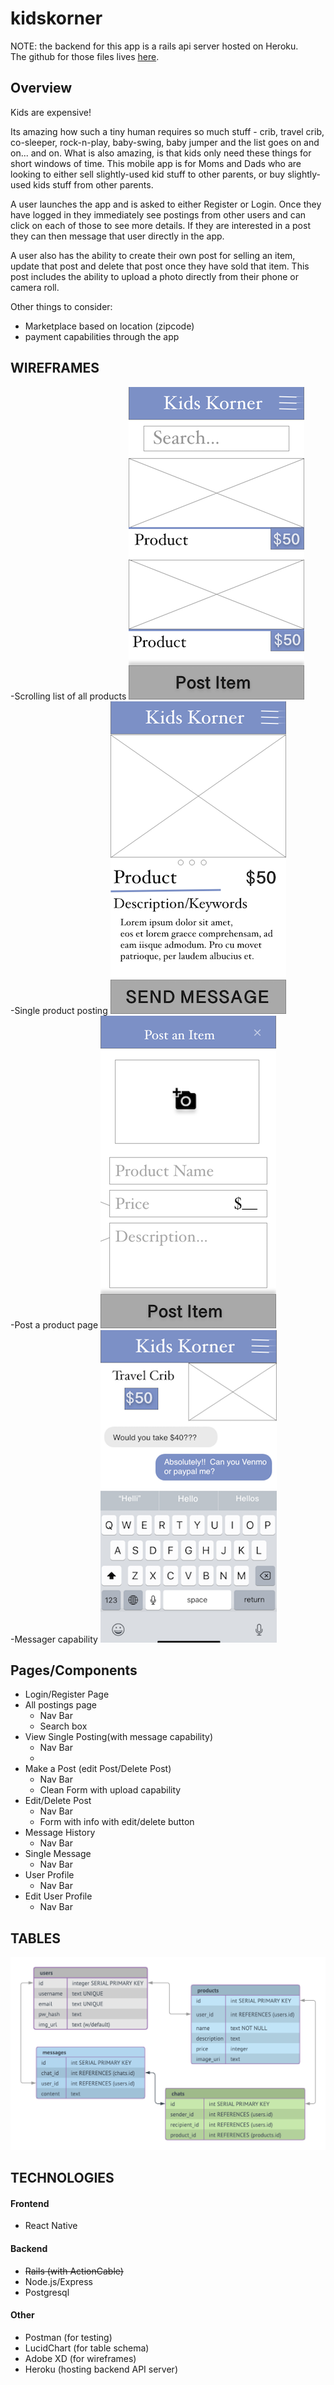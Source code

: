 # kidskorner
NOTE: the backend for this app is a rails api server hosted on Heroku.  
The github for those files lives [here](https://github.com/sboozy/kidskorner-api).  

## Overview
Kids are expensive!

Its amazing how such a tiny human requires so much stuff - crib, travel crib, co-sleeper, rock-n-play, baby-swing, baby jumper and the list goes on and on... and on.  What is also amazing, is that kids only need these things for short windows of time. This mobile app is for Moms and Dads who are looking to either sell slightly-used kid stuff to other parents, or buy slightly-used kids stuff from other parents.

A user launches the app and is asked to either Register or Login.  Once they have logged in they immediately see postings from other users and can click on each of those to  see more details. If they are interested in a post they can then message that user directly in the app.  

A user also has the ability to create their own post for selling an item, update that post and delete that post once they have sold that item.  This post includes the ability to upload a photo directly from their phone or camera roll.  

Other things to consider: 
+ Marketplace based on location (zipcode)
+ payment capabilities through the app

## WIREFRAMES
-Scrolling list of all products
![](./_design/wireframes/all_products.png)  
-Single product posting
![](./_design/wireframes/single_posting.png)   
-Post a product page
![](./_design/wireframes/sell_product.png)  
-Messager capability
![](./_design/wireframes/messaging.png)  

## Pages/Components
+ Login/Register Page
+ All postings page
    + Nav Bar
	+ Search box
+ View Single Posting(with message capability)
    + Nav Bar
    + 
+ Make a Post (edit Post/Delete Post)
    + Nav Bar    
	+ Clean Form with upload capability
+ Edit/Delete Post
    + Nav Bar
    + Form with info with edit/delete button
+ Message History
    + Nav Bar
+ Single Message    
    + Nav Bar
+ User Profile 
    + Nav Bar
+ Edit User Profile
    + Nav Bar

## TABLES
![](./_design/tables/tables.png) 

## TECHNOLOGIES
#### Frontend
+ React Native

#### Backend
+ ~~Rails (with ActionCable)~~ 
+ Node.js/Express
+ Postgresql

#### Other
+ Postman (for testing)
+ LucidChart (for table schema)
+ Adobe XD (for wireframes)
+ Heroku (hosting backend API server)
